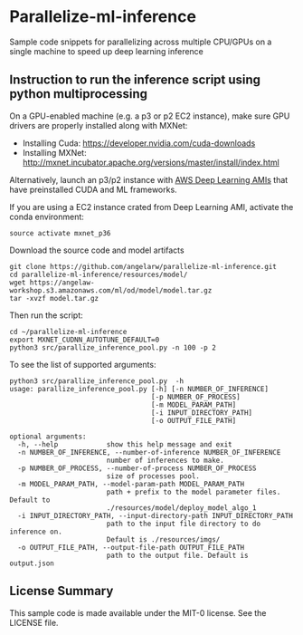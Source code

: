 # Parallelize-ml-inference
Sample code snippets for parallelizing across multiple CPU/GPUs on a single machine to speed up deep learning inference



## Instruction to run the inference script using python multiprocessing
 
On a GPU-enabled machine (e.g. a p3 or p2 EC2 instance), make sure GPU drivers are properly installed along with MXNet:

* Installing Cuda: https://developer.nvidia.com/cuda-downloads 
* Installing MXNet: http://mxnet.incubator.apache.org/versions/master/install/index.html

Alternatively, launch an p3/p2 instance with [AWS Deep Learning AMIs](https://aws.amazon.com/machine-learning/amis/) that have preinstalled CUDA and ML frameworks. 

If you are using a EC2 instance crated from Deep Learning AMI, activate the conda environment: 

```
source activate mxnet_p36
```

Download the source code and model artifacts

```
git clone https://github.com/angelarw/parallelize-ml-inference.git
cd parallelize-ml-inference/resources/model/
wget https://angelaw-workshop.s3.amazonaws.com/ml/od/model/model.tar.gz
tar -xvzf model.tar.gz
```

Then run the script: 

```
cd ~/parallelize-ml-inference
export MXNET_CUDNN_AUTOTUNE_DEFAULT=0
python3 src/parallize_inference_pool.py -n 100 -p 2
```
To see the list of supported arguments: 

```
python3 src/parallize_inference_pool.py  -h
usage: parallize_inference_pool.py [-h] [-n NUMBER_OF_INFERENCE]
                                   [-p NUMBER_OF_PROCESS]
                                   [-m MODEL_PARAM_PATH]
                                   [-i INPUT_DIRECTORY_PATH]
                                   [-o OUTPUT_FILE_PATH]

optional arguments:
  -h, --help            show this help message and exit
  -n NUMBER_OF_INFERENCE, --number-of-inference NUMBER_OF_INFERENCE
                        number of inferences to make.
  -p NUMBER_OF_PROCESS, --number-of-process NUMBER_OF_PROCESS
                        size of processes pool.
  -m MODEL_PARAM_PATH, --model-param-path MODEL_PARAM_PATH
                        path + prefix to the model parameter files. Default to
                        ./resources/model/deploy_model_algo_1
  -i INPUT_DIRECTORY_PATH, --input-directory-path INPUT_DIRECTORY_PATH
                        path to the input file directory to do inference on.
                        Default is ./resources/imgs/
  -o OUTPUT_FILE_PATH, --output-file-path OUTPUT_FILE_PATH
                        path to the output file. Default is output.json
```



## License Summary

This sample code is made available under the MIT-0 license. See the LICENSE file.
